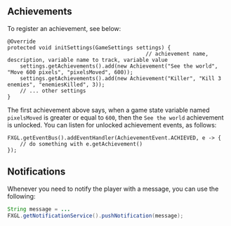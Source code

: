 ## Achievements

To register an achievement, see below:

```
@Override
protected void initSettings(GameSettings settings) {
                                            // achievement name, description, variable name to track, variable value
    settings.getAchievements().add(new Achievement("See the world", "Move 600 pixels", "pixelsMoved", 600));
    settings.getAchievements().add(new Achievement("Killer", "Kill 3 enemies", "enemiesKilled", 3));
    // ... other settings
}
```

The first achievement above says, when a game state variable named `pixelsMoved` is greater or equal to `600`, then the `See the world` achievement is unlocked. You can listen for unlocked achievement events, as follows:

```
FXGL.getEventBus().addEventHandler(AchievementEvent.ACHIEVED, e -> {
    // do something with e.getAchievement()
});
```

## Notifications

Whenever you need to notify the player with a message, you can use the following:

```java
String message = ...
FXGL.getNotificationService().pushNotification(message);
```